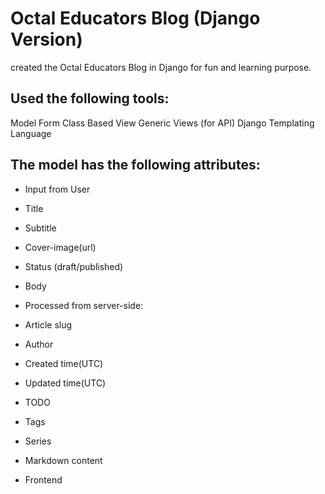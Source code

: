 # Octal Educators Blog (Django Version)

created the Octal Educators Blog in Django for fun and learning purpose.

## Used the following tools:

Model Form
Class Based View
Generic Views (for API)
Django Templating Language

## The model has the following attributes:

* Input from User

* Title
* Subtitle
* Cover-image(url)
* Status (draft/published)
* Body

* Processed from server-side:

* Article slug
* Author
* Created time(UTC)
* Updated time(UTC)

* TODO

* Tags
* Series
* Markdown content
* Frontend